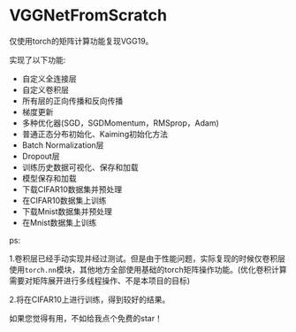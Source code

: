 # VGGNetFromScratch

仅使用torch的矩阵计算功能复现VGG19。

实现了以下功能:

- 自定义全连接层
- 自定义卷积层
- 所有层的正向传播和反向传播
- 梯度更新
- 多种优化器(SGD，SGDMomentum，RMSprop，Adam)
- 普通正态分布初始化、Kaiming初始化方法
- Batch Normalization层
- Dropout层
- 训练历史数据可视化、保存和加载
- 模型保存和加载
- 下载CIFAR10数据集并预处理
- 在CIFAR10数据集上训练
- 下载Mnist数据集并预处理
- 在Mnist数据集上训练


ps:

1.卷积层已经手动实现并经过测试。但是由于性能问题，实际复现的时候仅卷积层使用`torch.nn`模块，其他地方全部使用基础的torch矩阵操作功能。(优化卷积计算需要对矩阵展开进行多线程操作、不是本项目的目标)

2.将在CIFAR10上进行训练，得到较好的结果。



如果您觉得有用，不如给我点个免费的star！

